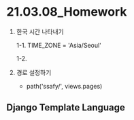 # 21.03.08_Homework

1. 한국 시간 나타내기

   1-1.  TIME_ZONE = 'Asia/Seoul'

   1-2. 

2. 경로 설정하기
   - path('ssafy/', views.pages)

## Django Template Language



